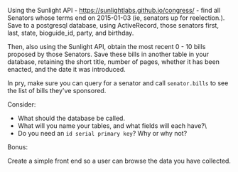 Using the Sunlight API - https://sunlightlabs.github.io/congress/ - find all Senators whose terms end on 2015-01-03 (ie, senators up for reelection.). Save to a postgresql database, using ActiveRecord, those senators first, last, state, bioguide_id, party, and birthday.

Then, also using the Sunlight API, obtain the most recent 0 - 10 bills proposed by those Senators. Save these bills in another table in your database, retaining the short title, number of pages, whether it has been enacted, and the date it was introduced.

In pry, make sure you can query for a senator and call `senator.bills` to see the list of bills they've sponsored.

Consider:
  * What should the database be called.
  * What will you name your tables, and what fields will each have?\
  * Do you need an `id serial primary key`? Why or why not?

Bonus:

Create a simple front end so a user can browse the data you have collected.